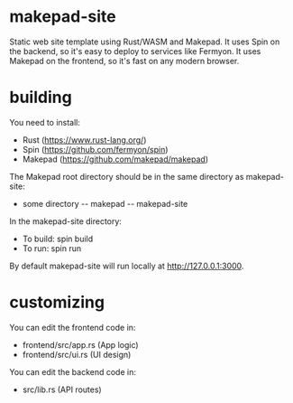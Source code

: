 # makepad-site
 Static web site template using Rust/WASM and Makepad.
 It uses Spin on the backend, so it's easy to deploy to services like Fermyon.
 It uses Makepad on the frontend, so it's fast on any modern browser.

# building
You need to install:
- Rust (https://www.rust-lang.org/)
- Spin (https://github.com/fermyon/spin)
- Makepad (https://github.com/makepad/makepad)

The Makepad root directory should be in the same directory as makepad-site:
- some directory
-- makepad
-- makepad-site

In the makepad-site directory:
- To build: spin build
- To run: spin run

By default makepad-site will run locally at http://127.0.0.1:3000.

# customizing
You can edit the frontend code in:
- frontend/src/app.rs (App logic)
- frontend/src/ui.rs (UI design)

You can edit the backend code in:
- src/lib.rs (API routes)